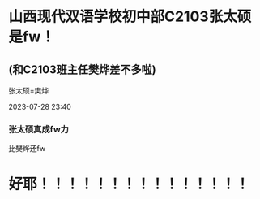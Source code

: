 # 山西现代双语学校初中部C2103张太硕是fw！
## (和C2103班主任樊烨差不多啦)

张太硕=樊烨

2023-07-28 23:40
### 张太硕真成fw力
~~比樊烨还fw~~


# 好耶！！！！！！！！！！！！！！！